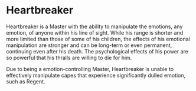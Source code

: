 # Heartbreaker
Heartbreaker is a Master with the ability to manipulate the emotions, any emotion, of anyone within his line of sight. While his range is shorter and more limited than those of some of his children, the effects of his emotional manipulation are stronger and can be long-term or even permanent, continuing even after his death. The psychological effects of his power are so powerful that his thralls are willing to die for him.

Due to being a emotion-controlling Master, Heartbreaker is unable to effectively manipulate capes that experience significantly dulled emotion, such as Regent.

